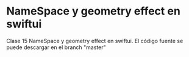 # NameSpace y geometry effect en swiftui
Clase 15 NameSpace y geometry effect en swiftui. El código fuente se puede descargar en el branch "master"
